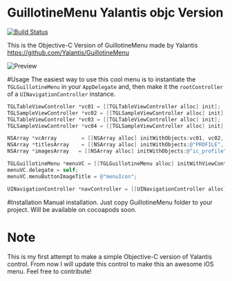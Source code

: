 # GuillotineMenu Yalantis objc Version

[![Build Status](https://travis-ci.org/farshidce/GuillotineMenu-Yalantis-ObjC-Version.png?branch=mastter)](https://travis-ci.org/farshidce/GuillotineMenu-Yalantis-ObjC-Version)

This is the Objective-C Version of GuillotineMenu made by Yalantis https://github.com/Yalantis/GuillotineMenu

![Preview](https://d13yacurqjgara.cloudfront.net/users/495792/screenshots/2018249/draft_06.gif)

#Usage
The easiest way to use this cool menu is to instantiate the `TGLGuillotineMenu` in your `AppDelegate` and, then make it the `rootController` of a `UINavigationController` instance.

```objective-c
TGLTableViewController *vc01 = [[TGLTableViewController alloc] init];
TGLSampleViewController *vc02 = [[TGLSampleViewController alloc] init];
TGLTableViewController *vc03 = [[TGLTableViewController alloc] init];
TGLSampleViewController *vc04 = [[TGLSampleViewController alloc] init];

NSArray *vcArray        = [[NSArray alloc] initWithObjects:vc01, vc02, vc03, vc04, nil];
NSArray *titlesArray    = [[NSArray alloc] initWithObjects:@"PROFILE", @"FEED", @"ACTIVITY", @"SETTINGS", nil];
NSArray *imagesArray   = [[NSArray alloc] initWithObjects:@"ic_profile", @"ic_feed", @"ic_activity", @"ic_settings", nil];

TGLGuillotineMenu *menuVC = [[TGLGuillotineMenu alloc] initWithViewControllers:vcArray MenuTitles:titlesArray andImagesTitles:imagesArray];
menuVC.delegate = self;
menuVC.menuButtonImageTitle = @"menuIcon";

UINavigationController *navController = [[UINavigationController alloc] initWithRootViewController:menuVC];
```

#Installation
Manual installation. Just copy GuillotineMenu folder to your project. Will be available on cocoapods soon.

# Note
This is my first attempt to make a simple Objective-C version of Yalantis control. From now I will update this control to make this an awesome iOS menu.
Feel free to contribute!

